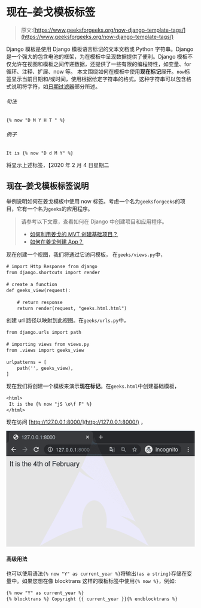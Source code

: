 # 现在–姜戈模板标签

> 原文:[https://www.geeksforgeeks.org/now-django-template-tags/](https://www.geeksforgeeks.org/now-django-template-tags/)

Django 模板是使用 Django 模板语言标记的文本文档或 Python 字符串。Django 是一个强大的包含电池的框架，为在模板中呈现数据提供了便利。Django 模板不仅允许在视图和模板之间传递数据，还提供了一些有限的编程特性，如变量、for 循环、注释、扩展、now 等。
本文围绕如何在模板中使用**现在标记**展开。`now`标签显示当前日期和/或时间，使用根据给定字符串的格式。这种字符串可以包含格式说明符字符，如[日期过滤器](https://docs.djangoproject.com/en/3.0/ref/templates/builtins/#std:templatefilter-date)部分所述。

###### 句法

```
{% now "D M Y H T " %}
```

###### 例子

```
It is {% now "D d M Y" %}

```

将显示上述标签，【2020 年 2 月 4 日星期二

## 现在–姜戈模板标签说明

举例说明如何在姜戈模板中使用 now 标签。考虑一个名为`geeksforgeeks`的项目，它有一个名为`geeks`的应用程序。

> 请参考以下文章，查看如何在 Django 中创建项目和应用程序。
> 
> *   [如何利用姜戈的 MVT 创建基础项目？](https://www.geeksforgeeks.org/how-to-create-a-basic-project-using-mvt-in-django/)
> *   [如何在姜戈创建 App？](https://www.geeksforgeeks.org/how-to-create-an-app-in-django/)

现在创建一个视图，我们将通过它访问模板，
在`geeks/views.py`中，

```
# import Http Response from django
from django.shortcuts import render

# create a function
def geeks_view(request):

    # return response
    return render(request, "geeks.html.html")
```

创建 url 路径以映射到此视图。在`geeks/urls.py`中，

```
from django.urls import path

# importing views from views.py
from .views import geeks_view

urlpatterns = [
    path('', geeks_view),
]
```

现在我们将创建一个模板来演示**现在标记**。在`geeks.html`中创建基础模板，

```
<html>
 It is the {% now "jS \o\f F" %}
</html>
```

现在访问 [http://127.0.0.1:8000/](http://127.0.0.1:8000/) ，

![now-Django-TEmplate-TAgs](img/13026e4b74757ae87c143a24af46f745.png)

#### 高级用法

也可以使用语法`{% now "Y" as current_year %}`将输出`(as a string)`存储在变量中。如果您想在像 blocktrans 这样的模板标签中使用`{% now %}`，例如:

```
{% now "Y" as current_year %}
{% blocktrans %} Copyright {{ current_year }}{% endblocktrans %}
```